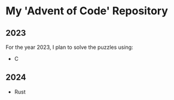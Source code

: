 # My 'Advent of Code' Repository

## 2023

For the year 2023, I plan to solve the puzzles using:

- C

## 2024

- Rust
